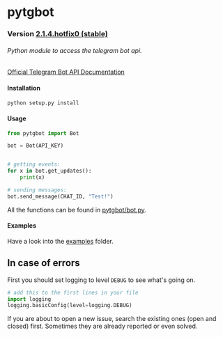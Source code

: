 # pytgbot
### Version [2.1.4.hotfix0 (stable)](https://github.com/luckydonald/pytgbot/blob/master/CHANGELOG.md#changelog) 
###### Python module to access the telegram bot api.

[Official Telegram Bot API Documentation](https://core.telegram.org/bots)

#### Installation  ####
```sh
python setup.py install
```

#### Usage ####


```python
from pytgbot import Bot

bot = Bot(API_KEY)


# getting events:
for x in bot.get_updates():
	print(x)

# sending messages:
bot.send_message(CHAT_ID, "Test!")
```

All the functions can be found in [pytgbot/bot.py](https://github.com/luckydonald/pytgbot/blob/master/pytgbot/bot.py).

#### Examples ####
Have a look into the [examples](https://github.com/luckydonald/pytgbot/tree/master/examples) folder.

## In case of errors ##
First you should set logging to level `DEBUG` to see what's going on.
```python
# add this to the first lines in your file
import logging
logging.basicConfig(level=logging.DEBUG)
```
If you are about to open a new issue, search the existing ones (open and closed) first.
Sometimes they are already reported or even solved.
